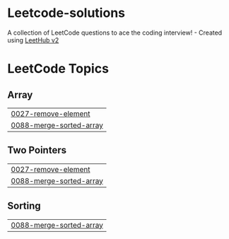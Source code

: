# Leetcode-solutions
A collection of LeetCode questions to ace the coding interview! - Created using [LeetHub v2](https://github.com/arunbhardwaj/LeetHub-2.0)

<!---LeetCode Topics Start-->
# LeetCode Topics
## Array
|  |
| ------- |
| [0027-remove-element](https://github.com/kartikgopal01/Leetcode-solutions/tree/master/0027-remove-element) |
| [0088-merge-sorted-array](https://github.com/kartikgopal01/Leetcode-solutions/tree/master/0088-merge-sorted-array) |
## Two Pointers
|  |
| ------- |
| [0027-remove-element](https://github.com/kartikgopal01/Leetcode-solutions/tree/master/0027-remove-element) |
| [0088-merge-sorted-array](https://github.com/kartikgopal01/Leetcode-solutions/tree/master/0088-merge-sorted-array) |
## Sorting
|  |
| ------- |
| [0088-merge-sorted-array](https://github.com/kartikgopal01/Leetcode-solutions/tree/master/0088-merge-sorted-array) |
<!---LeetCode Topics End-->